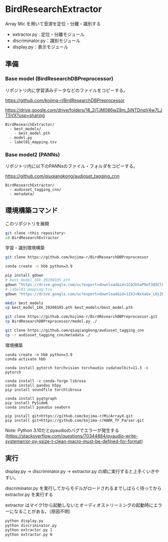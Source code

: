 # BirdResearchExtractor
Array Mic を用いて音源を定位・分離・識別する

- extractor.py : 定位・分離モジュール
- discriminator.py：識別モジュール
- display.py：表示モジュール

## 準備

### Base model (BirdResearchDBPreprocessor)

リポジトリ内に学習済みデータなどのファイルをコピーする。

https://github.com/kojima-r/BirdResearchDBPreprocessor

https://drive.google.com/drive/folders/18_2jTJM086wZ8m_5jNTDnqV4w7LJT5VX?usp=sharing

```
BirdResearchExtractor/
  - best_models/
    - best_model.pth
  - model.py
  - label01_mapping.tsv
```
### Base model2 (PANNs)

リポジトリ内に以下のPANNsのファイル・フォルダをコピーする。

https://github.com/qiuqiangkong/audioset_tagging_cnn
```
BirdResearchExtractor/
  - audioset_tagging_cnn/
  - metadata/
```

## 環境構築コマンド
このリポジトリを展開
```bash
git clone <this repository>
cd BirdResearchExtractor
```

学習・識別環境構築
```bash
git clone https://github.com/kojima-r/BirdResearchDBPreprocessor

conda create -n hbb python=3.9

pip install gdown
# best_model_16k_20200105.pth
gdown "https://drive.google.com/uc?export=download&id=1COJkhaP9wf3Q5ClUN_VoTfjvf0NIPkP2"
# label01_mapping.tsv
gdown "https://drive.google.com/uc?export=download&id=12XJvNxXaGv_LHjZOelojjv1DC7W_rpnT"

mkdir best_models
cp best_model_16k_20200105.pth best_models/best_model.pth

git clone https://github.com/kojima-r/BirdResearchDBPreprocessor.git
cp BirdResearchDBPreprocessor/model.py ./

git clone https://github.com/qiuqiangkong/audioset_tagging_cnn
cp -r audioset_tagging_cnn/metadata ./

```

環境構築
``` 
conda create -n hbb python=3.9
conda activate hbb

conda install pytorch torchvision torchaudio cudatoolkit=11.3 -c pytorch

conda install -c conda-forge librosa
conda install pandas h5py
pip install soundfile torchlibrosa

conda install pyqtgraph
pip install PySide6
conda install pyaudio seaborn

pip install git+https://github.com/kojima-r/MicArrayX.git
pip install git+https://github.com/kojima-r/HARK_TF_Parser.git
```

Note: Python 3.10だとpyaudioのバグでエラーが発生する(https://stackoverflow.com/questions/70344884/pyaudio-write-systemerror-py-ssize-t-clean-macro-must-be-defined-for-format)


## 実行
display.py → discriminator.py → extractor.py の順に実行すると上手くいきやすい。

discriminator.py を実行してからモデルがロードされるまでしばらく待ってから extractor.py を実行する

extractor はマイク1から起動しないとオーディオストリーミングの起動時にエラーになることがある。（原因不明）

```bash
python display.py
python discriminator.py
python extractor.py 1
python extractor.py 0
```

